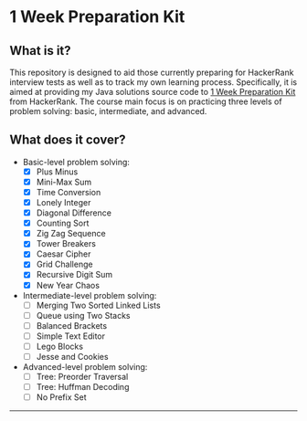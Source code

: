 
# 1 Week Preparation Kit

## What is it?

This repository is designed to aid those currently preparing for HackerRank interview tests as well as to track my own learning process. Specifically, it is aimed at providing my Java solutions source code to [1 Week Preparation Kit](https://www.hackerrank.com/interview/preparation-kits/one-week-preparation-kit/one-week-day-one/challenges) from HackerRank. The course main focus is on practicing three levels of problem solving: basic, intermediate, and advanced.

## What does it cover? 

 - Basic-level problem solving:
    - [x] Plus Minus
    - [x] Mini-Max Sum
    - [x] Time Conversion
    - [x] Lonely Integer
    - [x] Diagonal Difference
    - [x] Counting Sort
    - [x] Zig Zag Sequence
    - [x] Tower Breakers
    - [x] Caesar Cipher
    - [x] Grid Challenge
    - [x] Recursive Digit Sum
    - [x] New Year Chaos
  
 - Intermediate-level problem solving:
    - [ ] Merging Two Sorted Linked Lists
    - [ ] Queue using Two Stacks
    - [ ] Balanced Brackets
    - [ ] Simple Text Editor
    - [ ] Lego Blocks
    - [ ] Jesse and Cookies 

- Advanced-level problem solving:
    - [ ] Tree: Preorder Traversal
    - [ ] Tree: Huffman Decoding
    - [ ] No Prefix Set

---
